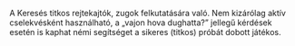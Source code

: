 A Keresés titkos rejtekajtók, zugok felkutatására való. Nem kizárólag aktív cselekvésként használható, a „vajon hova dughatta?” jellegű kérdések esetén is kaphat némi segítséget a sikeres (titkos) próbát dobott játékos.
